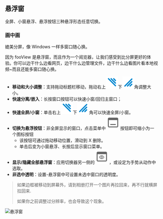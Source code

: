 ## 悬浮窗
全屏、小窗悬浮、悬浮按钮三种悬浮形态任意切换。

### 画中画

媲美分屏，像 Windows 一样多窗口随心换。

因为 fooView 是悬浮窗，而且作为一个阅览器，让我们感受到比分屏更好的体验。你可以边干什么边看网页，边干什么边管理文件，边干什么边看图片看本地视频~而且还能多窗口随心换。

* **移动和大小调整**：支持拖动标题栏移动，拖动右上![](../assets/home_adjust.png)下![](../assets/home_adjust2.png)角调整大小。
* **快速分离/嵌入**：长按窗口按钮可以快速小窗/回归主窗口；
* **快速全屏/小窗**：单击右上![](../assets/home_adjust.png)下![](../assets/home_adjust2.png)角可以快速全屏/小窗。
* **切换为悬浮按钮**：非全屏显示的窗口，点击菜单中![](../assets/toolbar_window_minimize.png)按钮即可缩小为一个图标按钮
  * 该按钮可通过拖动移动位置，滑动到 X 删除。
  * 单击后变为小窗悬浮、长按后显示窗口菜单。
* **显示/隐藏全部悬浮窗**：应用切换器另一侧的![](../assets/toolbar_window_showall.png)，或设定为手势从动作中选取。
* **非选中透明**：设置-悬浮窗中可设置未选中窗口的透明度。

> 如果边框被移动到屏幕外，请到相册打开一个图片再拉回来，再不行就横屏拉回来.
>
> 如果你之前调整过分辨率，也会导致这个现象。


![悬浮窗](http://ww1.sinaimg.cn/large/6b1dd0a7ly1gctsp7az70j20u01q67dc.jpg)
